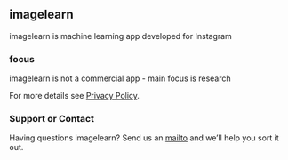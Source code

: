 ## imagelearn

imagelearn is machine learning app developed for Instagram

### focus

imagelearn is not a commercial app - main focus is research

For more details see [Privacy Policy](https://ganagno.github.io/privacypolicy).

### Support or Contact

Having questions imagelearn? Send us an [mailto](mail@anagno.com) and we’ll help you sort it out.
